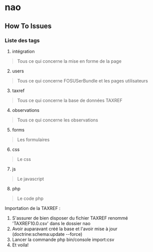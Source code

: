 # nao
## How To Issues
### Liste des tags
1. intégration
> Tous ce qui concerne la mise en forme de la page
2. users
> Tous ce qui concerne FOSUSerBundle et les pages utilisateurs
3. taxref
> Tous ce qui concerne la base de données TAXREF
4. observations
>Tous ce qui concerne les observations
5. forms
> Les formulaires
6. css
> Le css
7. js
> Le javascript
8. php
> Le code php

Importation de la TAXREF :
1. S'assurer de bien disposer du fichier TAXREF renommé 'TAXREF10.0.csv' dans le dossier nao
2. Avoir auparavant créé la base et l'avoir mise à jour (doctrine:schema:update --force)
3. Lancer la commande php bin/console import:csv
4. Et voila!